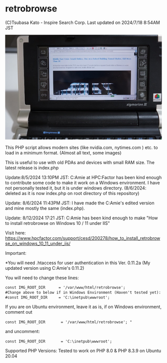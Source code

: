 # retrobrowse
(C)Tsubasa Kato - Inspire Search Corp. Last updated on 2024/7/18 8:54AM JST

![Sigmarion 3 running retrobrowse (canary version, index10.php)](https://github.com/stingraze/retrobrowse/blob/main/sigmarion3-nytimes-world0.jpg)

This PHP script allows modern sites (like nvidia.com, nytimes.com ) etc. to load in a minimum format. (Almost all text, some images) 

This is useful to use with old PDAs and devices with small RAM size.
The latest release is index.php

Update:8/5/2024 13:10PM JST:
C:Amie at HPC:Factor has been kind enough to contribute some code to make it work on a Windows environment.
I have not personally tested it, but it is under windows directory. (8/6/2024: deleted as it is now index.php on root directory of this repository)

Update: 8/6/2024 11:43PM JST:
I have made the C:Amie's edited version and mine mostly the same (index.php).

Update: 8/12/2024 17:21 JST:
C:Amie has been kind enough to make "How to install retrobrowse on Windows 10 / 11 under IIS"

Visit here: https://www.hpcfactor.com/support/cesd/200278/how_to_install_retrobrowse_on_windows_10_11_under_iis/

Important:

*You will need .htaccess for user authentication in this Ver. 0.11.2a (My updated version using C:Amie's 0.11.2)

You will need to change these lines:
```
const IMG_ROOT_DIR		= '/var/www/html/retrobrowse'; 
#Change above to below if in Windows Environment (Haven't tested yet):  
#const IMG_ROOT_DIR		= 'C:\inetpub\wwwroot';
```

If you are on Ubuntu environment, leave it as is, if on Windows environment, comment out 

```const IMG_ROOT_DIR		= '/var/www/html/retrobrowse'; " ```

and uncomment:

```const IMG_ROOT_DIR		= 'C:\inetpub\wwwroot';```

Supported PHP Versions:
Tested to work on PHP 8.0 & PHP 8.3.9 on Ubuntu 20.04
